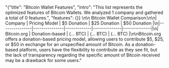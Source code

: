 "{\"title\": \"Bitcoin Wallet Features\", \"intro\": \"This list represents the optimized features of Bitcoin Wallets. We analyzed 1 company and gathered a total of 0 features.\", \"features\": {}} \n\n Bitcoin Wallet Comparison:\n\n| Company       | Pricing Model | $5 Donation | $25 Donation | $50 Donation |\n|---------------|---------------|-------------|--------------|--------------|\n| Bitcoin.org   | Donation-based | (... BTC)   | (... BTC)    | (... BTC)    |\n\nBitcoin.org offers a donation-based pricing model, allowing users to contribute $5, $25, or $50 in exchange for an unspecified amount of Bitcoin. As a donation-based platform, users have the flexibility to contribute as they see fit, but the lack of transparency regarding the specific amount of Bitcoin received may be a drawback for some users."